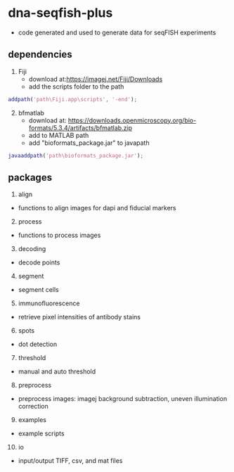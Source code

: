 # dna-seqfish-plus
* code generated and used to generate data for seqFISH experiments

## dependencies
1. Fiji
	* download at:https://imagej.net/Fiji/Downloads
	* add the scripts folder to the path
```Matlab
addpath('path\Fiji.app\scripts', '-end');
```
2. bfmatlab
	* download at: https://downloads.openmicroscopy.org/bio-formats/5.3.4/artifacts/bfmatlab.zip
	* add to MATLAB path
	* add "bioformats_package.jar" to javapath
```Matlab
javaaddpath('path\bioformats_package.jar');
```

## packages
1. align
* functions to align images for dapi and fiducial markers
2. process
* functions to process images
3. decoding
* decode points
4. segment
* segment cells
5. immunofluorescence
* retrieve pixel intensities of antibody stains
6. spots
* dot detection
7. threshold
* manual and auto threshold
8. preprocess
* preprocess images: imagej background subtraction, uneven illumination correction
9. examples
* example scripts
10. io
* input/output TIFF, csv, and mat files
